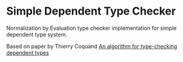 # Simple Dependent Type Checker

Normalization by Evaluation type checker implementation for simple dependent type system.

Based on paper by Thierry Coquand
[An algorithm for type-checking dependent types](https://doi.org/10.1016/0167-6423(95)00021-6)